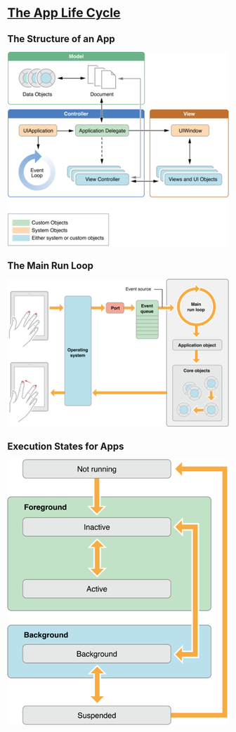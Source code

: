 # [The App Life Cycle][1]

## The Structure of an App

![The role of object in an iOS app](app-life-cycle/the-role-of-objects-in-an-ios-app.png)

## The Main Run Loop

![processing events in the main run loop](app-life-cycle/processing-events-in-the-main-run-loop.png)

## Execution States for Apps

![State changes in an iOS app](app-life-cycle/state-changes-in-an-ios-app.png)



[1]:https://developer.apple.com/library/archive/documentation/iPhone/Conceptual/iPhoneOSProgrammingGuide/TheAppLifeCycle/TheAppLifeCycle.html